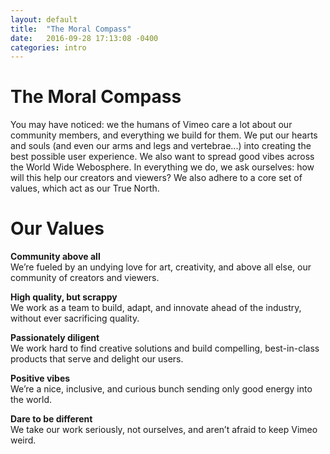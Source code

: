 ```yaml
---
layout: default
title:  "The Moral Compass"
date:   2016-09-28 17:13:08 -0400
categories: intro
---
```

# The Moral Compass

You may have noticed: we the humans of Vimeo care a lot about our community members, and everything we build for them. We put our hearts and souls (and even our arms and legs and vertebrae...) into creating the best possible user experience. We also want to spread good vibes across the World Wide Webosphere. In everything we do, we ask ourselves: how will this help our creators and viewers? We also adhere to a core set of values, which act as our True North. 

# Our Values

**Community above all**  
We’re fueled by an undying love for art, creativity, and above all else, our community of creators and viewers.
 
**High quality, but scrappy**  
We work as a team to build, adapt, and innovate ahead of the industry, without ever sacrificing quality.
 
**Passionately diligent**  
We work hard to find creative solutions and build compelling, best-in-class products that serve and delight our users.
 
**Positive vibes**  
We’re a nice, inclusive, and curious bunch sending only good energy into the world.
 
**Dare to be different**  
We take our work seriously, not ourselves, and aren’t afraid to keep Vimeo weird.
